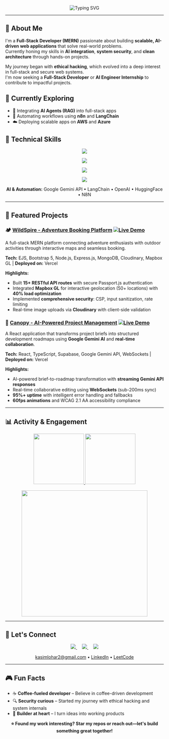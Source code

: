 <!-- 🎯 Hero / Intro Section -->
<div align="center">

<img src="https://readme-typing-svg.herokuapp.com?font=Fira+Code&pause=1000&color=36BCF7&center=true&vCenter=true&width=700&lines=Hey+there!+👋+I'm+Kasim+Lohar;Full-Stack+Developer+(MERN)+|+AI+Integration+Specialist;Building+Secure+and+Scalable+Web+Apps" alt="Typing SVG" />

</div>

---

## 🚀 About Me

I'm a **Full-Stack Developer (MERN)** passionate about building **scalable, AI-driven web applications** that solve real-world problems.  
Currently honing my skills in **AI integration**, **system security**, and **clean architecture** through hands-on projects.

My journey began with **ethical hacking**, which evolved into a deep interest in full-stack and secure web systems.  
I'm now seeking a **Full-Stack Developer** or **AI Engineer Internship** to contribute to impactful projects.

## 🌱 Currently Exploring

- 🤖 Integrating **AI Agents (RAG)** into full-stack apps  
- 🧩 Automating workflows using **n8n** and **LangChain**  
- ☁️ Deploying scalable apps on **AWS** and **Azure**

## 💼 Technical Skills

<p align="center">
  <a href="https://skillicons.dev">
    <img src="https://skillicons.dev/icons?i=js,ts,python,java,html,css&perline=6" />
  </a>
</p>

<p align="center">
  <a href="https://skillicons.dev">
    <img src="https://skillicons.dev/icons?i=react,nextjs,redux,tailwind,bootstrap,materialui,vite&perline=7" />
  </a>
</p>

<p align="center">
  <a href="https://skillicons.dev">
    <img src="https://skillicons.dev/icons?i=nodejs,express,fastapi,mongodb,postgres,mysql,firebase,supabase,redis&perline=10" />
  </a>
</p>

<p align="center">
  <a href="https://skillicons.dev">
    <img src="https://skillicons.dev/icons?i=aws,vercel,netlify,docker,githubactions,git,github,vscode,postman,notion,figma,slack&perline=12" />
  </a>
</p>

<p align="center">
  <strong>AI & Automation:</strong> Google Gemini API • LangChain • OpenAI • HuggingFace • N8N
</p>

---

## 🎯 Featured Projects

### 🏕️ [WildSpire - Adventure Booking Platform](https://github.com/kasimlohar/wildspire) [![Live Demo](https://img.shields.io/badge/Live-Demo-brightgreen?style=flat&logo=vercel)](https://wildspire.vercel.app)
A full-stack MERN platform connecting adventure enthusiasts with outdoor activities through interactive maps and seamless booking.

**Tech:** EJS, Bootstrap 5, Node.js, Express.js, MongoDB, Cloudinary, Mapbox GL | **Deployed on:** Vercel  

**Highlights:**
- Built **15+ RESTful API routes** with secure Passport.js authentication  
- Integrated **Mapbox GL** for interactive geolocation (50+ locations) with **40% load optimization**  
- Implemented **comprehensive security**: CSP, input sanitization, rate limiting  
- Real-time image uploads via **Cloudinary** with client-side validation  

### 🤖 [Canopy - AI-Powered Project Management](https://github.com/kasimlohar/canopy) [![Live Demo](https://img.shields.io/badge/Live-Demo-brightgreen?style=flat&logo=vercel)](https://canopy-gray.vercel.app)
A React application that transforms project briefs into structured development roadmaps using **Google Gemini AI** and **real-time collaboration**.

**Tech:** React, TypeScript, Supabase, Google Gemini API, WebSockets | **Deployed on:** Vercel  

**Highlights:**
- AI-powered brief-to-roadmap transformation with **streaming Gemini API responses**  
- Real-time collaborative editing using **WebSockets** (sub-200ms sync)  
- **95%+ uptime** with intelligent error handling and fallbacks  
- **60fps animations** and WCAG 2.1 AA accessibility compliance  

---

## 📊 Activity & Engagement

<div align="center">

<a href="https://github.com/kasimlohar">
  <img src="https://github-readme-stats.vercel.app/api?username=kasimlohar&show_icons=true&theme=radical&hide_border=true&count_private=true" height="160px"/>
</a>
<a href="https://github.com/kasimlohar">
  <img src="https://github-readme-streak-stats.herokuapp.com/?user=kasimlohar&theme=radical&hide_border=true" height="160px"/>
</a>

</div>

<div align="center">
<br/>
<a href="https://leetcode.com/u/Kasimlohar/">
  <img src="https://leetcard.jacoblin.cool/kasimlohar?theme=dark&font=Source%20Code%20Pro&ext=heatmap" width="400" />
</a>

</div>

---

## 📱 Let's Connect

<p align="center">
  <a href="mailto:kasimlohar2@gmail.com">
    <img src="https://skillicons.dev/icons?i=gmail" />
  </a>
  &nbsp;&nbsp;&nbsp;
  <a href="https://www.linkedin.com/in/kasimlohar/">
    <img src="https://skillicons.dev/icons?i=linkedin" />
  </a>
  &nbsp;&nbsp;&nbsp;
  <a href="https://github.com/kasimlohar">
    <img src="https://skillicons.dev/icons?i=github" />
  </a>
</p>

<p align="center">
  <a href="mailto:kasimlohar2@gmail.com">kasimlohar2@gmail.com</a> • 
  <a href="https://www.linkedin.com/in/kasimlohar/">LinkedIn</a> • 
  <a href="https://leetcode.com/u/Kasimlohar/">LeetCode</a>
</p>

---

## 🎮 Fun Facts

- ☕ **Coffee-fueled developer** – Believe in coffee-driven development  
- 🔍 **Security curious** – Started my journey with ethical hacking and system internals  
- 🚀 **Builder at heart** – I turn ideas into working products  

<div align="center">

**⭐ Found my work interesting? Star my repos or reach out—let's build something great together!**

</div>
